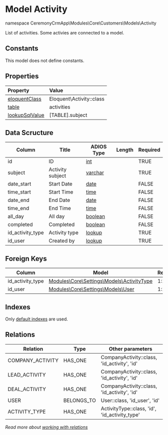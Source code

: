 # Model Activity

namespace CeremonyCrmApp\Modules\Core\Customers\Models\Activity

List of activities. Some activies are connected to a model.

## Constants

This model does not define constants.

## Properties

| Property                                                                                 | Value                    |
| :--------------------------------------------------------------------------------------- | :----------------------- |
| [eloquentClass](https://docs.wai.blue/adios-framework/models/properties#eloquentClass)   | Eloquent\Activity::class |
| [table](https://docs.wai.blue/adios-framework/models/properties#table)                   | activities               |
| [lookupSqlValue](https://docs.wai.blue/adios-framework/models/properties#lookupSqlValue) | [TABLE].subject          |

## Data Scructure

| Column           | Title            | ADIOS Type                                                                 | Length | Required |
| ---------------- | ---------------- | -------------------------------------------------------------------------- | ------ | -------- |
| id               | ID               | [int](https://docs.wai.blue/adios-framework/models/attributes#int)         |        | TRUE     |
| subject          | Activity subject | [varchar](https://docs.wai.blue/adios-framework/models/attributes#varchar) |        | TRUE     |
| date_start       | Start Date       | [date](https://docs.wai.blue/adios-framework/models/attributes#date)       |        | FALSE    |
| time_start       | Start Time       | [time](https://docs.wai.blue/adios-framework/models/attributes#time)       |        | FALSE    |
| date_end         | End Date         | [date](https://docs.wai.blue/adios-framework/models/attributes#date)       |        | FALSE    |
| time_end         | End Time         | [time](https://docs.wai.blue/adios-framework/models/attributes#time)       |        | FALSE    |
| all_day          | All day          | [boolean](https://docs.wai.blue/adios-framework/models/attributes#boolean) |        | FALSE    |
| completed        | Completed        | [boolean](https://docs.wai.blue/adios-framework/models/attributes#boolean) |        | FALSE    |
| id_activity_type | Activity type    | [lookup](https://docs.wai.blue/adios-framework/models/attributes#lookup)   |        | TRUE     |
| id_user          | Created by       | [lookup](https://docs.wai.blue/adios-framework/models/attributes#lookup)   |        | TRUE     |

## Foreign Keys

| Column           | Model                                                                            | Relation | OnUpdate | OnDelete |
| ---------------- | -------------------------------------------------------------------------------- | -------- | -------- | -------- |
| id_activity_type | [Modules\Core\Settings\Models\ActivityType](../../settings/models/activity-type) | 1:1      | Cascade  | Restrict |
| id_user          | [Modules\Core\Settings\Models\User](../../settings/models/user)                  | 1:1      | Cascade  | Restrict |

## Indexes

Only [default indexes](https://docs.wai.blue/adios-framework/default-indexes) are used.

## Relations

| Relation         | Type       | Other parameters                              |
| ---------------- | ---------- | --------------------------------------------- |
| COMPANY_ACTIVITY | HAS_ONE    | CompanyActivity::class, 'id_activity', 'id'   |
| LEAD_ACTIVITY    | HAS_ONE    | CompanyActivity::class, 'id_activity', 'id'   |
| DEAL_ACTIVITY    | HAS_ONE    | CompanyActivity::class, 'id_activity', 'id'   |
| USER             | BELONGS_TO | User::class, 'id_user', 'id'                  |
| ACTIVITY_TYPE    | HAS_ONE    | ActivityType::class, 'id', 'id_activity_type' |

_Read more about [working with relations](../../database-relations)_
